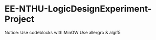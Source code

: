 # EE-NTHU-LogicDesignExperiment-Project
Notice:  Use codeblocks with MinGW Use allergro &amp; algif5
